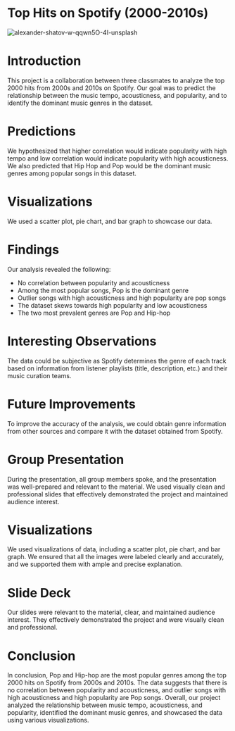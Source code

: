 # Top Hits on Spotify (2000-2010s)
![alexander-shatov-w-qqwn5O-4I-unsplash](https://user-images.githubusercontent.com/52866379/237013197-63ea689e-db51-4c2a-a80e-bbf720c75066.jpg)

# Introduction
This project is a collaboration between three classmates to analyze the top 2000 hits from 2000s and 2010s on Spotify. Our goal was to predict the relationship between the music tempo, acousticness, and popularity, and to identify the dominant music genres in the dataset.

# Predictions
We hypothesized that higher correlation would indicate popularity with high tempo and low correlation would indicate popularity with high acousticness. We also predicted that Hip Hop and Pop would be the dominant music genres among popular songs in this dataset.

# Visualizations
We used a scatter plot, pie chart, and bar graph to showcase our data.

# Findings
Our analysis revealed the following:

* No correlation between popularity and acousticness
* Among the most popular songs, Pop is the dominant genre
* Outlier songs with high acousticness and high popularity are pop songs
* The dataset skews towards high popularity and low acousticness
* The two most prevalent genres are Pop and Hip-hop

# Interesting Observations
The data could be subjective as Spotify determines the genre of each track based on information from listener playlists (title, description, etc.) and their music curation teams.

# Future Improvements
To improve the accuracy of the analysis, we could obtain genre information from other sources and compare it with the dataset obtained from Spotify.

# Group Presentation
During the presentation, all group members spoke, and the presentation was well-prepared and relevant to the material. We used visually clean and professional slides that effectively demonstrated the project and maintained audience interest.

# Visualizations
We used visualizations of data, including a scatter plot, pie chart, and bar graph. We ensured that all the images were labeled clearly and accurately, and we supported them with ample and precise explanation.

# Slide Deck
Our slides were relevant to the material, clear, and maintained audience interest. They effectively demonstrated the project and were visually clean and professional.

# Conclusion
In conclusion, Pop and Hip-hop are the most popular genres among the top 2000 hits on Spotify from 2000s and 2010s. The data suggests that there is no correlation between popularity and acousticness, and outlier songs with high acousticness and high popularity are Pop songs. Overall, our project analyzed the relationship between music tempo, acousticness, and popularity, identified the dominant music genres, and showcased the data using various visualizations.
